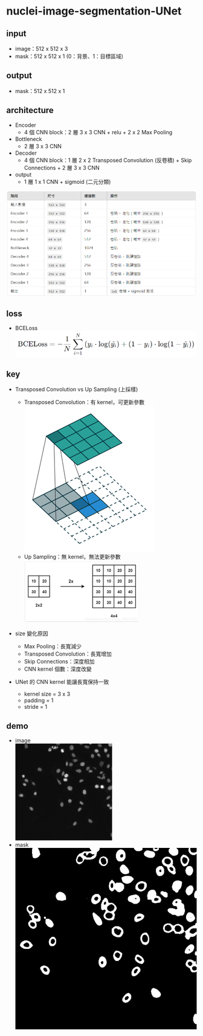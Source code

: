 # nuclei-image-segmentation-UNet
## input
- image：512 x 512 x 3
- mask：512 x 512 x 1 (0：背景、1：目標區域)

## output
- mask：512 x 512 x 1

## architecture
- Encoder
    - 4 個 CNN block：2 層 3 x 3 CNN + relu + 2 x 2 Max Pooling
- Bottleneck
    - 2 層 3 x 3 CNN
- Decoder
    - 4 個 CNN block：1 層 2 x 2 Transposed Convolution (反卷積) + Skip Connections + 2 層 3 x 3 CNN
- output
    - 1 層 1 x 1 CNN + sigmoid (二元分類)

![alt text](architecture.png)

## loss
- BCELoss  
![alt text](loss.png)

## key
- Transposed Convolution vs Up Sampling (上採樣)
    - Transposed Convolution：有 kernel，可更新參數  
    ![alt text](Transposed_Convolution.png)
    - Up Sampling：無 kernel，無法更新參數  
    ![alt text](Up_Sampling.png)

- size 變化原因
    - Max Pooling：長寬減少
    - Transposed Convolution：長寬增加
    - Skip Connections：深度相加
    - CNN kernel 個數：深度改變

- UNet 的 CNN kernel 能讓長寬保持一致
    - kernel size = 3 x 3
    - padding = 1
    - stride = 1

## demo
- image  
![alt text](demo_images/3bf7873f11823f4b64422f49c8248dd95c0d01f9ae9075ae3d233bbb21a3d875.png)  
- mask  
![alt text](demo_masks/3bf7873f11823f4b64422f49c8248dd95c0d01f9ae9075ae3d233bbb21a3d875_mask.png)    
